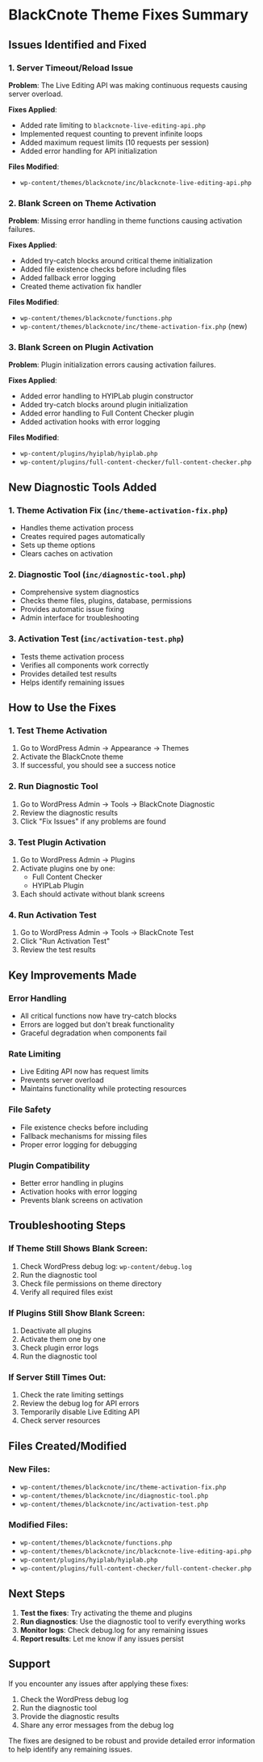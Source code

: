 # BlackCnote Theme Fixes Summary

## Issues Identified and Fixed

### 1. Server Timeout/Reload Issue
**Problem**: The Live Editing API was making continuous requests causing server overload.

**Fixes Applied**:
- Added rate limiting to `blackcnote-live-editing-api.php`
- Implemented request counting to prevent infinite loops
- Added maximum request limits (10 requests per session)
- Added error handling for API initialization

**Files Modified**:
- `wp-content/themes/blackcnote/inc/blackcnote-live-editing-api.php`

### 2. Blank Screen on Theme Activation
**Problem**: Missing error handling in theme functions causing activation failures.

**Fixes Applied**:
- Added try-catch blocks around critical theme initialization
- Added file existence checks before including files
- Added fallback error logging
- Created theme activation fix handler

**Files Modified**:
- `wp-content/themes/blackcnote/functions.php`
- `wp-content/themes/blackcnote/inc/theme-activation-fix.php` (new)

### 3. Blank Screen on Plugin Activation
**Problem**: Plugin initialization errors causing activation failures.

**Fixes Applied**:
- Added error handling to HYIPLab plugin constructor
- Added try-catch blocks around plugin initialization
- Added error handling to Full Content Checker plugin
- Added activation hooks with error logging

**Files Modified**:
- `wp-content/plugins/hyiplab/hyiplab.php`
- `wp-content/plugins/full-content-checker/full-content-checker.php`

## New Diagnostic Tools Added

### 1. Theme Activation Fix (`inc/theme-activation-fix.php`)
- Handles theme activation process
- Creates required pages automatically
- Sets up theme options
- Clears caches on activation

### 2. Diagnostic Tool (`inc/diagnostic-tool.php`)
- Comprehensive system diagnostics
- Checks theme files, plugins, database, permissions
- Provides automatic issue fixing
- Admin interface for troubleshooting

### 3. Activation Test (`inc/activation-test.php`)
- Tests theme activation process
- Verifies all components work correctly
- Provides detailed test results
- Helps identify remaining issues

## How to Use the Fixes

### 1. Test Theme Activation
1. Go to WordPress Admin → Appearance → Themes
2. Activate the BlackCnote theme
3. If successful, you should see a success notice

### 2. Run Diagnostic Tool
1. Go to WordPress Admin → Tools → BlackCnote Diagnostic
2. Review the diagnostic results
3. Click "Fix Issues" if any problems are found

### 3. Test Plugin Activation
1. Go to WordPress Admin → Plugins
2. Activate plugins one by one:
   - Full Content Checker
   - HYIPLab Plugin
3. Each should activate without blank screens

### 4. Run Activation Test
1. Go to WordPress Admin → Tools → BlackCnote Test
2. Click "Run Activation Test"
3. Review the test results

## Key Improvements Made

### Error Handling
- All critical functions now have try-catch blocks
- Errors are logged but don't break functionality
- Graceful degradation when components fail

### Rate Limiting
- Live Editing API now has request limits
- Prevents server overload
- Maintains functionality while protecting resources

### File Safety
- File existence checks before including
- Fallback mechanisms for missing files
- Proper error logging for debugging

### Plugin Compatibility
- Better error handling in plugins
- Activation hooks with error logging
- Prevents blank screens on activation

## Troubleshooting Steps

### If Theme Still Shows Blank Screen:
1. Check WordPress debug log: `wp-content/debug.log`
2. Run the diagnostic tool
3. Check file permissions on theme directory
4. Verify all required files exist

### If Plugins Still Show Blank Screen:
1. Deactivate all plugins
2. Activate them one by one
3. Check plugin error logs
4. Run the diagnostic tool

### If Server Still Times Out:
1. Check the rate limiting settings
2. Review the debug log for API errors
3. Temporarily disable Live Editing API
4. Check server resources

## Files Created/Modified

### New Files:
- `wp-content/themes/blackcnote/inc/theme-activation-fix.php`
- `wp-content/themes/blackcnote/inc/diagnostic-tool.php`
- `wp-content/themes/blackcnote/inc/activation-test.php`

### Modified Files:
- `wp-content/themes/blackcnote/functions.php`
- `wp-content/themes/blackcnote/inc/blackcnote-live-editing-api.php`
- `wp-content/plugins/hyiplab/hyiplab.php`
- `wp-content/plugins/full-content-checker/full-content-checker.php`

## Next Steps

1. **Test the fixes**: Try activating the theme and plugins
2. **Run diagnostics**: Use the diagnostic tool to verify everything works
3. **Monitor logs**: Check debug.log for any remaining issues
4. **Report results**: Let me know if any issues persist

## Support

If you encounter any issues after applying these fixes:
1. Check the WordPress debug log
2. Run the diagnostic tool
3. Provide the diagnostic results
4. Share any error messages from the debug log

The fixes are designed to be robust and provide detailed error information to help identify any remaining issues. 